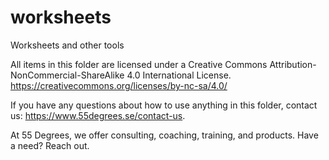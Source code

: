 # worksheets
Worksheets and other tools

All items in this folder are licensed under a Creative Commons Attribution-NonCommercial-ShareAlike 4.0 International License.
https://creativecommons.org/licenses/by-nc-sa/4.0/

If you have any questions about how to use anything in this folder, contact us: https://www.55degrees.se/contact-us.

At 55 Degrees, we offer consulting, coaching, training, and products. Have a need? Reach out.
